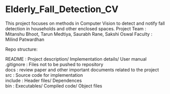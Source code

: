 # Elderly_Fall_Detection_CV
This project focuses on methods in Computer Vision to detect and notify fall detection in households and other enclosed spaces.
Project Team : Mitanshu Bhoot, Tarun Medtiya, Saurabh Rane, Sakshi Oswal
Faculty : Milind Patwardhan

Repo structure:

README : Project description/ Implementation details/ User manual \
.gitignore : Files not to be pushed to repository \
docs : review paper and other important documents related to the project \
src : Source code for implementation \
include : Header files/ Dependences \
bin : Executables/ Compiled code/ Object files


